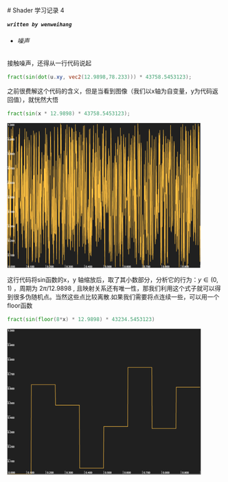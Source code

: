 <head>
    <script src="https://cdn.mathjax.org/mathjax/latest/MathJax.js?config=TeX-AMS-MML_HTMLorMML" type="text/javascript"></script>
    <script type="text/x-mathjax-config">
        MathJax.Hub.Config({
            tex2jax: {
            skipTags: ['script', 'noscript', 'style', 'textarea', 'pre'],
            inlineMath: [['$','$']]
            }
        });
    </script>
</head>
# Shader 学习记录 4

***`written by wenweihang`***

- ###### 噪声

接触噪声，还得从一行代码说起

```glsl
fract(sin(dot(u.xy, vec2(12.9898,78.233))) * 43758.5453123);
```

之前很费解这个代码的含义，但是当看到图像（我们以x轴为自变量，y为代码返回值），就恍然大悟

```glsl
fract(sin(x * 12.9898) * 43758.5453123);
```

<img src="img/shader_learning_4/image-20200418233620329.png" alt="image-20200418233620329" style="zoom:50%;" />

这行代码将sin函数的x，y 轴缩放后，取了其小数部分，分析它的行为：$y∈(0,1)$ ，周期为  $2\pi/12.9898$ , 且映射关系还有唯一性，那我们利用这个式子就可以得到很多伪随机点。当然这些点比较离散.如果我们需要将点连续一些，可以用一个floor函数

```glsl
fract(sin(floor(8*x) * 12.9898) * 43234.5453123)
```

<img src="img/shader_learning_4/image-20200419004329113.png" alt="image-20200419004329113" style="zoom:50%;" />

